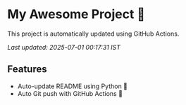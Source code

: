 # My Awesome Project 🚀

This project is automatically updated using GitHub Actions.

_Last updated: 2025-07-01 00:17:31 IST_

## Features
- Auto-update README using Python 🐍
- Auto Git push with GitHub Actions 🤖
